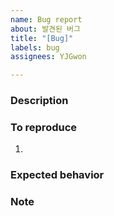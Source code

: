 ```yaml
---
name: Bug report
about: 발견된 버그
title: "[Bug]"
labels: bug
assignees: YJGwon

---
```


### Description
<!--버그에 대한 간략한 설명-->


### To reproduce
<!--버그 재현 방법-->
1. 

### Expected behavior
<!--기대 동작-->

### Note
<!--추가로 덧붙일 내용-->
